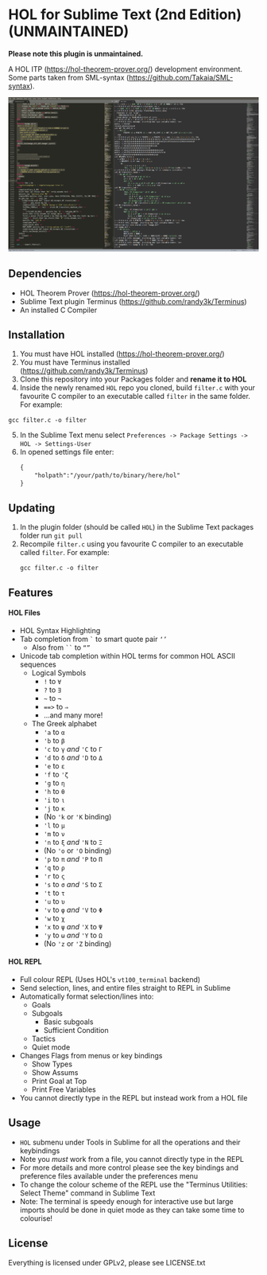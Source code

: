 HOL for Sublime Text (2nd Edition) (UNMAINTAINED)
=====================================
**Please note this plugin is unmaintained.**

A HOL ITP (https://hol-theorem-prover.org/) development environment.
Some parts taken from SML-syntax (https://github.com/Takaia/SML-syntax).

![HOL Plugin Screenshot](example_screenshot.png)


Dependencies
------------
* HOL Theorem Prover (https://hol-theorem-prover.org/)
* Sublime Text plugin Terminus (https://github.com/randy3k/Terminus)
* An installed C Compiler

Installation
-------------
1. You must have HOL installed (https://hol-theorem-prover.org/)
2. You must have Terminus installed (https://github.com/randy3k/Terminus)
3. Clone this repository into your Packages folder and **rename it to HOL**
4. Inside the newly renamed ``HOL`` repo you cloned, build ``filter.c`` with your
favourite C compiler to an executable called ``filter`` in the same folder. For example:
```
gcc filter.c -o filter
```
5. In the Sublime Text menu select ``Preferences -> Package Settings -> HOL -> Settings-User``
6. In opened settings file enter:
    ```
    {
        "holpath":"/your/path/to/binary/here/hol"
    }
    ```

Updating
--------
1. In the plugin folder (should be called ``HOL``) in the  Sublime Text packages folder
   run ``git pull``
2. Recompile ``filter.c`` using you favourite C compiler to an executable called
   ``filter``. For example:
   ```
   gcc filter.c -o filter
   ```

Features
--------
#### HOL Files
* HOL Syntax Highlighting
* Tab completion from `` ` `` to smart quote pair ``‘’``
    * Also from ` `` ` to ``“”``
* Unicode tab completion within HOL terms for common HOL ASCII sequences
    * Logical Symbols
        * ``!`` to ``∀``
        * ``?`` to ``∃``
        * ``~`` to ``¬``
        * ``==>`` to ``⇒``
        * ...and many more!
    * The Greek alphabet
        * ``'a`` to ``α``
        * ``'b`` to ``β``
        * ``'c`` to ``γ`` *and* ``'C`` to ``Γ``
        * ``'d`` to ``δ`` *and* ``'D`` to ``Δ``
        * ``'e`` to ``ε``
        * ``'f`` to ``'ζ``
        * ``'g`` to ``η``
        * ``'h`` to ``θ``
        * ``'i`` to ``ι``
        * ``'j`` to ``κ``
        * (No ``'k`` or ``'K`` binding)
        * ``'l`` to ``μ``
        * ``'m`` to ``ν``
        * ``'n`` to ``ξ`` *and* ``'N`` to ``Ξ``
        * (No ``'o`` or ``'O`` binding)
        * ``'p`` to ``π`` *and* ``'P`` to ``Π``
        * ``'q`` to ``ρ``
        * ``'r`` to ``ς``
        * ``'s`` to ``σ`` *and* ``'S`` to ``Σ``
        * ``'t`` to ``τ``
        * ``'u`` to ``υ``
        * ``'v`` to ``φ`` *and* ``'V`` to ``Φ``
        * ``'w`` to ``χ``
        * ``'x`` to ``ψ`` *and* ``'X`` to ``Ψ``
        * ``'y`` to ``ω`` *and* ``'Y`` to ``Ω``
        * (No ``'z`` or ``'Z`` binding)
#### HOL REPL
* Full colour REPL (Uses HOL's ``vt100_terminal`` backend)
* Send selection, lines, and entire files straight to REPL in Sublime
* Automatically format selection/lines into:
    * Goals
    * Subgoals
        * Basic subgoals
        * Sufficient Condition
    * Tactics
    * Quiet mode
* Changes Flags from menus or key bindings
    * Show Types
    * Show Assums
    * Print Goal at Top
    * Print Free Variables
* You cannot directly type in the REPL but instead work from a HOL file

Usage
-------
* ``HOL`` submenu under Tools in Sublime for all the operations and their keybindings
* Note you *must* work from a file, you cannot directly type in the REPL
* For more details and more control please see the key bindings and preference files available under the preferences menu
* To change the colour scheme of the REPL use the "Terminus Utilities: Select Theme" command in Sublime Text
* Note: The terminal is speedy enough for interactive use but large imports should be done in quiet mode as they
can take some time to colourise!

License
--------
Everything is licensed under GPLv2, please see LICENSE.txt
